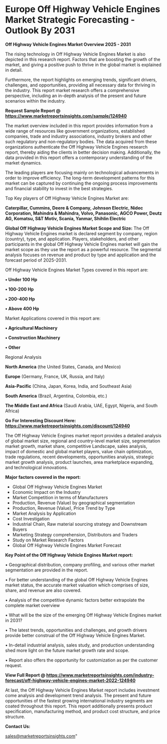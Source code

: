 # Europe Off Highway Vehicle Engines Market Strategic Forecasting - Outlook By 2031

<Strong> Off Highway Vehicle Engines Market Overview 2025 - 2031</strong>

The rising technology in Off Highway Vehicle Engines Market is also depicted in this research report. Factors that are boosting the growth of the market, and giving a positive push to thrive in the global market is explained in detail.

Furthermore, the report highlights on emerging trends, significant drivers, challenges, and opportunities, providing all necessary data for thriving in the industry. This report market research offers a comprehensive perspective, including an in-depth analysis of the present and future scenarios within the industry.

<strong>Request Sample Report @ <a href=https://www.marketreportsinsights.com/sample/124940>https://www.marketreportsinsights.com/sample/124940</a></strong>

The market overview included in this report provides information from a wide range of resources like government organizations, established companies, trade and industry associations, industry brokers and other such regulatory and non-regulatory bodies. The data acquired from these organizations authenticate the Off Highway Vehicle Engines research report, thereby aiding the clients in better decision making. Additionally, the data provided in this report offers a contemporary understanding of the market dynamics.

The leading players are focusing mainly on technological advancements in order to improve efficiency. The long-term development patterns for this market can be captured by continuing the ongoing process improvements and financial stability to invest in the best strategies.

Top Key players of Off Highway Vehicle Engines Market are:

<strong>Caterpillar, Cummins, Deere & Company, Johnson Electric, Nidec Corporation, Mahindra & Mahindra, Volvo, Panasonic, AGCO Power, Deutz AG, Komatsu, S&T Motiv, Scania, Yanmar, Shihlin Electric</strong>

<strong><b>Global Off Highway Vehicle Engines Market Scope and Size:</b></strong>
The Off Highway Vehicle Engines market is declared segment by company, region (country), type, and application. Players, stakeholders, and other participants in the global Off Highway Vehicle Engines market will gain the market scope as they use the report as a powerful resource. The segmental analysis focuses on revenue and product by type and application and the forecast period of 2025-2031.

Off Highway Vehicle Engines Market Types covered in this report are:

<strong>• Under 100 Hp

• 100-200 Hp

• 200-400 Hp

• Above 400 Hp</strong>

Market Applications covered in this report are:

<strong>• Agricultural Machinery

• Construction Machinery

• Other</strong> 

Regional Analysis

<strong>North America</strong> (the United States, Canada, and Mexico)

<strong>Europe</strong> (Germany, France, UK, Russia, and Italy)

<strong>Asia-Pacific</strong> (China, Japan, Korea, India, and Southeast Asia)

<strong>South America</strong> (Brazil, Argentina, Colombia, etc.)

<strong>The Middle East and Africa</strong> (Saudi Arabia, UAE, Egypt, Nigeria, and South Africa)

<strong>Go For Interesting Discount Here: <a href=https://www.marketreportsinsights.com/discount/124940>https://www.marketreportsinsights.com/discount/124940</a></strong>

The Off Highway Vehicle Engines market report provides a detailed analysis of global market size, regional and country-level market size, segmentation market growth, market share, competitive Landscape, sales analysis, impact of domestic and global market players, value chain optimization, trade regulations, recent developments, opportunities analysis, strategic market growth analysis, product launches, area marketplace expanding, and technological innovations.

<strong><b>Major factors covered in the report:</b></strong>
<ul>
  <li>Global Off Highway Vehicle Engines Market </li>
  <li>Economic Impact on the Industry</li>
  <li>Market Competition in terms of Manufacturers</li>
  <li>Production, Revenue (Value) by geographical segmentation</li>
  <li>Production, Revenue (Value), Price Trend by Type</li>
  <li>Market Analysis by Application</li>
  <li>Cost Investigation</li>
  <li>Industrial Chain, Raw material sourcing strategy and Downstream Buyers</li>
  <li>Marketing Strategy comprehension, Distributors and Traders</li>
  <li>Study on Market Research Factors</li>
  <li>Global Off Highway Vehicle Engines Market Forecast</li>
</ul>

<strong><b>Key Point of the Off Highway Vehicle Engines Market report:</b></strong>

• Geographical distribution, company profiling, and various other market segmentation are provided in the report.

• For better understanding of the global Off Highway Vehicle Engines market status, the accurate market valuation which comprises of size, share, and revenue are also covered.

• Analysis of the competitive dynamic factors better extrapolate the complete market overview

• What will be the size of the emerging Off Highway Vehicle Engines market in 2031?

• The latest trends, opportunities and challenges, and growth drivers provide better construal of the Off Highway Vehicle Engines Market.

• In-detail industrial analysis, sales study, and production understanding shed more light on the future market growth rate and scope.

• Report also offers the opportunity for customization as per the customer request.

<strong><b>View Full Report @ <a href=https://www.marketreportsinsights.com/industry-forecast/off-highway-vehicle-engines-market-2022-124940>https://www.marketreportsinsights.com/industry-forecast/off-highway-vehicle-engines-market-2022-124940</a></b></strong>


At last, the Off Highway Vehicle Engines Market report includes investment come analysis and development trend analysis. The present and future opportunities of the fastest growing international industry segments are coated throughout this report. This report additionally presents product specification, manufacturing method, and product cost structure, and price structure.

<strong>Contact Us:</strong>

sales@marketreportsinsights.com"
